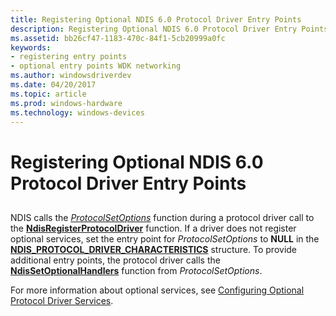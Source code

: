 ```yaml
---
title: Registering Optional NDIS 6.0 Protocol Driver Entry Points
description: Registering Optional NDIS 6.0 Protocol Driver Entry Points
ms.assetid: bb26cf47-1183-470c-84f1-5cb20999a0fc
keywords:
- registering entry points
- optional entry points WDK networking
ms.author: windowsdriverdev
ms.date: 04/20/2017
ms.topic: article
ms.prod: windows-hardware
ms.technology: windows-devices
---
```


# Registering Optional NDIS 6.0 Protocol Driver Entry Points


## <a href="" id="ddk-registering-optional-ndis-6-0-protocol-driver-entry-points-nd"></a>


NDIS calls the [*ProtocolSetOptions*](https://msdn.microsoft.com/library/windows/hardware/ff570269) function during a protocol driver call to the [**NdisRegisterProtocolDriver**](https://msdn.microsoft.com/library/windows/hardware/ff564520) function. If a driver does not register optional services, set the entry point for *ProtocolSetOptions* to **NULL** in the [**NDIS\_PROTOCOL\_DRIVER\_CHARACTERISTICS**](https://msdn.microsoft.com/library/windows/hardware/ff566825) structure. To provide additional entry points, the protocol driver calls the [**NdisSetOptionalHandlers**](https://msdn.microsoft.com/library/windows/hardware/ff564550) function from *ProtocolSetOptions*.

For more information about optional services, see [Configuring Optional Protocol Driver Services](configuring-optional-protocol-driver-services.md).

 

 





